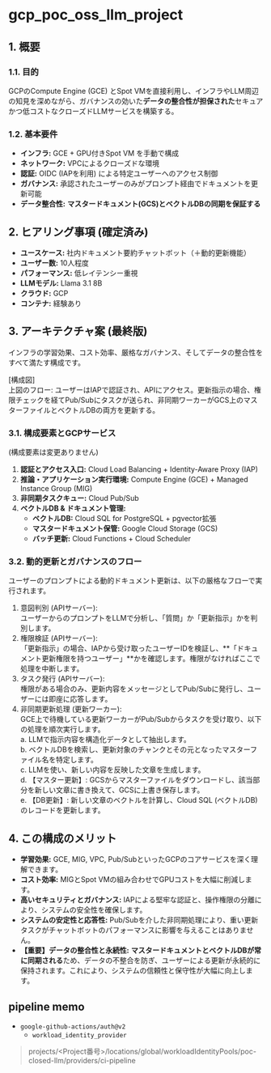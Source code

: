 # gcp_poc_oss_llm_project

## **1\. 概要**

### **1.1. 目的**

GCPのCompute Engine (GCE) とSpot VMを直接利用し、インフラやLLM周辺の知見を深めながら、ガバナンスの効いた**データの整合性が担保された**セキュアかつ低コストなクローズドLLMサービスを構築する。

### **1.2. 基本要件**

* **インフラ:** GCE \+ GPU付きSpot VM を手動で構成  
* **ネットワーク:** VPCによるクローズドな環境  
* **認証:** OIDC (IAPを利用) による特定ユーザーへのアクセス制御  
* **ガバナンス:** 承認されたユーザーのみがプロンプト経由でドキュメントを更新可能  
* **データ整合性:** **マスタードキュメント(GCS)とベクトルDBの同期を保証する**

## **2\. ヒアリング事項 (確定済み)**

* **ユースケース:** 社内ドキュメント要約チャットボット（＋動的更新機能）  
* **ユーザー数:** 10人程度  
* **パフォーマンス:** 低レイテンシー重視  
* **LLMモデル:** Llama 3.1 8B  
* **クラウド:** GCP  
* **コンテナ:** 経験あり

## **3\. アーキテクチャ案 (最終版)**

インフラの学習効果、コスト効率、厳格なガバナンス、そしてデータの整合性をすべて満たす構成です。

\[構成図\]  
上図のフロー: ユーザーはIAPで認証され、APIにアクセス。更新指示の場合、権限チェックを経てPub/Subにタスクが送られ、非同期ワーカーがGCS上のマスターファイルとベクトルDBの両方を更新する。

### **3.1. 構成要素とGCPサービス**

(構成要素は変更ありません)

1. **認証とアクセス入口:** Cloud Load Balancing \+ Identity-Aware Proxy (IAP)  
2. **推論・アプリケーション実行環境:** Compute Engine (GCE) \+ Managed Instance Group (MIG)  
3. **非同期タスクキュー:** Cloud Pub/Sub  
4. **ベクトルDB & ドキュメント管理:**  
   * **ベクトルDB:** Cloud SQL for PostgreSQL \+ pgvector拡張  
   * **マスタードキュメント保管:** Google Cloud Storage (GCS)  
   * **バッチ更新:** Cloud Functions \+ Cloud Scheduler

### **3.2. 動的更新とガバナンスのフロー**

ユーザーのプロンプトによる動的ドキュメント更新は、以下の厳格なフローで実行されます。

1. 意図判別 (APIサーバー):  
   ユーザーからのプロンプトをLLMで分析し、「質問」か「更新指示」かを判別します。  
2. 権限検証 (APIサーバー):  
   「更新指示」の場合、IAPから受け取ったユーザーIDを検証し、\*\*「ドキュメント更新権限を持つユーザー」\*\*かを確認します。権限がなければここで処理を中断します。  
3. タスク発行 (APIサーバー):  
   権限がある場合のみ、更新内容をメッセージとしてPub/Subに発行し、ユーザーには即座に応答します。  
4. 非同期更新処理 (更新ワーカー):  
   GCE上で待機している更新ワーカーがPub/Subからタスクを受け取り、以下の処理を順次実行します。  
   a. LLMで指示内容を構造化データとして抽出します。  
   b. ベクトルDBを検索し、更新対象のチャンクとその元となったマスターファイル名を特定します。  
   c. LLMを使い、新しい内容を反映した文章を生成します。  
   d. 【マスター更新】: GCSからマスターファイルをダウンロードし、該当部分を新しい文章に書き換えて、GCSに上書き保存します。  
   e. 【DB更新】: 新しい文章のベクトルを計算し、Cloud SQL (ベクトルDB) のレコードを更新します。

## **4\. この構成のメリット**

* **学習効果:** GCE, MIG, VPC, Pub/SubといったGCPのコアサービスを深く理解できます。  
* **コスト効率:** MIGとSpot VMの組み合わせでGPUコストを大幅に削減します。  
* **高いセキュリティとガバナンス:** IAPによる堅牢な認証と、操作権限の分離により、システムの安全性を確保します。  
* **システムの安定性と応答性:** Pub/Subを介した非同期処理により、重い更新タスクがチャットボットのパフォーマンスに影響を与えることはありません。  
* **【重要】データの整合性と永続性:** **マスタードキュメントとベクトルDBが常に同期される**ため、データの不整合を防ぎ、ユーザーによる更新が永続的に保持されます。これにより、システムの信頼性と保守性が大幅に向上します。

## pipeline memo

- `google-github-actions/auth@v2`
  - `workload_identity_provider`

> projects/<Project番号>/locations/global/workloadIdentityPools/poc-closed-llm/providers/ci-pipeline
